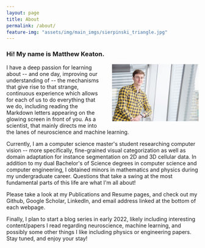```yaml
---
layout: page
title: About
permalink: /about/
feature-img: "assets/img/main_imgs/sierpinski_triangle.jpg"
---
```


### Hi! My name is Matthew Keaton.

<img style="width:45%;float:right;padding-right:0%;padding-left:5%;padding-bottom:2%" src="../assets/img/main_imgs/MattKeatonfeaturestory-203-medium.jpg">

I have a deep passion for learning about -- and one day, improving our understanding of -- the mechanisms that give rise to that strange, continuous experience which allows for each of us to do everything that we do, including reading the Markdown letters appearing on the glowing screen in front of you. As a scientist, that mainly directs me into the lanes of neuroscience and machine learning.
 
Currently, I am a computer science master's student researching computer vision -- more specifically, fine-grained visual categorization as well as domain adaptation for instance segmentation on 2D and 3D cellular data. In addition to my dual Bachelor's of Science degrees in computer science and computer engineering, I obtained minors in mathematics and physics during my undergraduate career. Questions that take a swing at the most fundamental parts of this life are what I'm all about!

[comment]: <> (If you landed on this website to learn about me as a candidate for a professional opportunity, please take a look at my Publications and Resume page. If you alternatively just wanted to hear/see more behind the scenes of a random internet person's personal interests &#40;including some fun pictures of me doing the things I love&#41;, the Gallery page might be right for you. Links to my Github, Google Scholar, LinkedIn, and email address should also be easy enough to find.)

Please take a look at my Publications and Resume pages, and check out my Github, Google Scholar, LinkedIn, and email address linked at the bottom of each webpage.

Finally, I plan to start a blog series in early 2022, likely including interesting content/papers I read regarding neuroscience, machine learning, and possibly some other things I like including physics or engineering papers. Stay tuned, and enjoy your stay!

